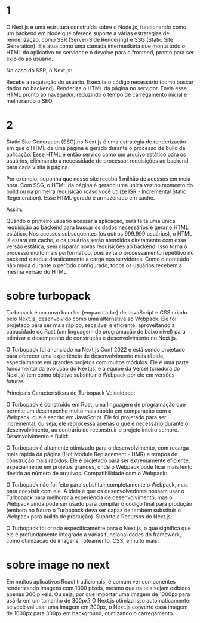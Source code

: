 # 1
O Next.js é uma estrutura construída sobre o Node.js, funcionando como um backend em Node que oferece suporte a várias estratégias de renderização, como SSR (Server-Side Rendering) e SSG (Static Site Generation). Ele atua como uma camada intermediária que monta todo o HTML do aplicativo no servidor e o devolve para o frontend, pronto para ser exibido ao usuário.

No caso do SSR, o Next.js:

Recebe a requisição do usuário.
Executa o código necessário (como buscar dados no backend).
Renderiza o HTML da página no servidor.
Envia esse HTML pronto ao navegador, reduzindo o tempo de carregamento inicial e melhorando o SEO.

# 2
Static Site Generation (SSG) no Next.js é uma estratégia de renderização em que o HTML de uma página é gerado durante o processo de build da aplicação. Esse HTML é então servido como um arquivo estático para os usuários, eliminando a necessidade de processar requisições ao backend para cada visita à página.

Por exemplo, suponha que nosso site receba 1 milhão de acessos em meia hora. Com SSG, o HTML da página é gerado uma única vez no momento do build ou na primeira requisição (caso você utilize ISR - Incremental Static Regeneration). Esse HTML gerado é armazenado em cache.

Assim:

Quando o primeiro usuário acessar a aplicação, será feita uma única requisição ao backend para buscar os dados necessários e gerar o HTML estático.
Nos acessos subsequentes (os outros 999.999 usuários), o HTML já estará em cache, e os usuários serão atendidos diretamente com essa versão estática, sem disparar novas requisições ao backend.
Isso torna o processo muito mais performático, pois evita o processamento repetitivo no backend e reduz drasticamente a carga nos servidores. Como o conteúdo não muda durante o período configurado, todos os usuários recebem a mesma versão do HTML.


# sobre turbopack
Turbopack é um novo bundler (empacotador) de JavaScript e CSS criado pelo Next.js, desenvolvido como uma alternativa ao Webpack. Ele foi projetado para ser mais rápido, escalável e eficiente, aproveitando a capacidade do Rust (um linguagem de programação de baixo nível) para otimizar o desempenho de construção e desenvolvimento no Next.js.

O Turbopack foi anunciado na Next.js Conf 2022 e está sendo projetado para oferecer uma experiência de desenvolvimento mais rápida, especialmente em grandes projetos com muitos módulos. Ele é uma parte fundamental da evolução do Next.js, e a equipe da Vercel (criadora do Next.js) tem como objetivo substituir o Webpack por ele em versões futuras.

Principais Características do Turbopack
Velocidade:

O Turbopack é construído em Rust, uma linguagem de programação que permite um desempenho muito mais rápido em comparação com o Webpack, que é escrito em JavaScript.
Ele foi projetado para ser incremental, ou seja, ele reprocessa apenas o que é necessário durante o desenvolvimento, ao contrário de reconstruir o projeto inteiro sempre.
Desenvolvimento e Build:

O Turbopack é altamente otimizado para o desenvolvimento, com recarga mais rápida da página (Hot Module Replacement - HMR) e tempos de construção mais rápidos.
Ele é projetado para ser extremamente eficiente, especialmente em projetos grandes, onde o Webpack pode ficar mais lento devido ao número de arquivos.
Compatibilidade com o Webpack:

O Turbopack não foi feito para substituir completamente o Webpack, mas para coexistir com ele. A ideia é que os desenvolvedores possam usar o Turbopack para melhorar a experiência de desenvolvimento, mas o Webpack ainda pode ser usado para compilar o código final para produção (embora no futuro o Turbopack deva ser capaz de também substituir o Webpack para builds de produção).
Suporte a Recursos do Next.js:

O Turbopack foi criado especificamente para o Next.js, o que significa que ele é profundamente integrado a várias funcionalidades do framework, como otimização de imagens, roteamento, CSS, e muito mais.



# sobre image no next
Em muitos aplicativos React tradicionais, é comum ver componentes renderizando imagens com 1000 pixels, mesmo que na tela sejam exibidos apenas 300 pixels. Ou seja, por que importar uma imagem de 1000px para usá-la em um tamanho de 300px? O Next.js otimiza isso automaticamente: se você vai usar uma imagem em 300px, o Next.js converte essa imagem de 1000px para 300px em background, otimizando o carregamento.